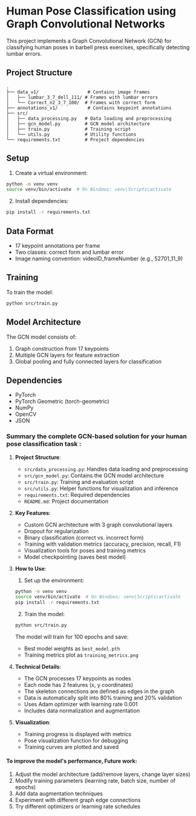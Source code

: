 # Human Pose Classification using Graph Convolutional Networks

This project implements a Graph Convolutional Network (GCN) for classifying human poses in barbell press exercises, specifically detecting lumbar errors.

## Project Structure
```
.
├── data_v1/                  # Contains image frames
│   ├── lumbar_3_7_dell_111/ # Frames with lumbar errors
│   └── Correct_n2_3_7_100/  # Frames with correct form
├── annotations_v1/           # Contains keypoint annotations
├── src/
│   ├── data_processing.py   # Data loading and preprocessing
│   ├── gcn_model.py         # GCN model architecture
│   ├── train.py             # Training script
│   └── utils.py             # Utility functions
└── requirements.txt         # Project dependencies
```

## Setup

1. Create a virtual environment:
```bash
python -m venv venv
source venv/bin/activate  # On Windows: venv\Scripts\activate
```

2. Install dependencies:
```bash
pip install -r requirements.txt
```

## Data Format

- 17 keypoint annotations per frame
- Two classes: correct form and lumbar error
- Image naming convention: videoID_frameNumber (e.g., 52701_11_9)

## Training

To train the model:
```bash
python src/train.py
```

## Model Architecture

The GCN model consists of:
1. Graph construction from 17 keypoints
2. Multiple GCN layers for feature extraction
3. Global pooling and fully connected layers for classification

## Dependencies

- PyTorch
- PyTorch Geometric (torch-geometric)
- NumPy
- OpenCV
- JSON 




### Summary the complete GCN-based solution for your human pose classification task :

1. **Project Structure**:
   - `src/data_processing.py`: Handles data loading and preprocessing
   - `src/gcn_model.py`: Contains the GCN model architecture
   - `src/train.py`: Training and evaluation script
   - `src/utils.py`: Helper functions for visualization and inference
   - `requirements.txt`: Required dependencies
   - `README.md`: Project documentation

2. **Key Features**:
   - Custom GCN architecture with 3 graph convolutional layers
   - Dropout for regularization
   - Binary classification (correct vs. incorrect form)
   - Training with validation metrics (accuracy, precision, recall, F1)
   - Visualization tools for poses and training metrics
   - Model checkpointing (saves best model)

3. **How to Use**:
   1. Set up the environment:
   ```bash
   python -m venv venv
   source venv/bin/activate  # On Windows: venv\Scripts\activate
   pip install -r requirements.txt
   ```

   2. Train the model:
   ```bash
   python src/train.py
   ```

   The model will train for 100 epochs and save:
   - Best model weights as `best_model.pth`
   - Training metrics plot as `training_metrics.png`

4. **Technical Details**:
   - The GCN processes 17 keypoints as nodes
   - Each node has 2 features (x, y coordinates)
   - The skeleton connections are defined as edges in the graph
   - Data is automatically split into 80% training and 20% validation
   - Uses Adam optimizer with learning rate 0.001
   - Includes data normalization and augmentation

5. **Visualization**:
   - Training progress is displayed with metrics
   - Pose visualization function for debugging
   - Training curves are plotted and saved

#### To improve the model's performance, Future work:
1. Adjust the model architecture (add/remove layers, change layer sizes)
2. Modify training parameters (learning rate, batch size, number of epochs)
3. Add data augmentation techniques
4. Experiment with different graph edge connections
5. Try different optimizers or learning rate schedules
